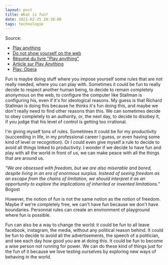 ```yaml
---
layout: post
title: What is fun?
date: 2021-02-25 10:18:00
tags: technologie
---
```


Source:

- [Play anything](https://www.youtube.com/watch?v=83FbAKf7wUQ&t=327s)
- [Do not show yourself on the web](https://stallman.org/stallman-computing.html)
- [Résumé du livre "Play anything"](https://www.youtube.com/watch?v=Ratw3o_omIU)
- [Article sur Play Anything](http://www.chroniquesvideoludiques.com/play-anything-le-dernier-livre-de-ian-bogost/)
- [Play: Opera](https://www.youtube.com/watch?v=hy6SOqKJjDU)

Fun is maybe doing stuff where you impose yourself some rules that are not really needed, where you can play with. Sometimes it could be fun to really decide to respect another human being, to decide to remain completely anonymous on the web, to configure the computer like Stallman is configuring his, even if it's for ideological reasons. My guess is that Richard Stallman is doing this because he thinks it's fun doing this, and maybe we don't really need to find other reasons than this. We can sometimes decide to obey completely to an authority, or, the next day, to decide to disobey it, if you judge that his level of control is getting too irrational.

I'm giving myself tons of rules. Sometimes it could be for my productivity (succeeding in life, in my professional career I guess, or even having some kind of level or recognition). Or I could even give myself a rule to decide to avoid all things linked to productivity. I wonder if we decide to have fun and play with all the world in front of us, we can make peace with all the things that are around us.

<em>"We are obsessed with freedom, but we are also miserable and bored, despite living in an era of enormous
surplus. Instead of seeing freedom as an escape from the chains of limitation, we should interpret it as an
opportunity to explore the implications of inherited or invented limitations."</em> Bogost

However, the notion of fun is not the same notion as the notion of freedom. Maybe if we're completely free, we can't have fun because we don't have boundaries. Personnal rules can create an environment of playground where fun is possible.

Fun can also be a way to change the world: it could be fun to all leave facebook, instagram, the media, without any political reason behind. It could be fun to decide to avoid all the advertisements, the speech of a politician, and see each day how good you are at doing this. It could be fun to become a wise person not running for power. We can do these kind of things just for the fun of it because we love testing ourselves by exploring new ways of behaving in the world.
